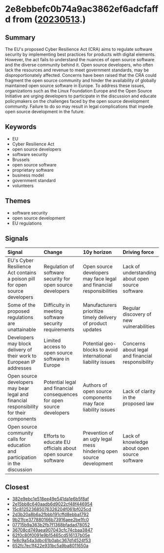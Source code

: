 # 2e8ebbefc0b74a9ac3862ef6adcfaffd from ([20230513](https://kghosh.substack.com/p/20230513).)

## Summary

The EU's proposed Cyber Resilience Act (CRA) aims to regulate software security by implementing best practices for products with digital elements. However, the act fails to understand the nuances of open source software and the diverse community behind it. Open source developers, who often lack the resources and revenue to meet government standards, may be disproportionately affected. Concerns have been raised that the CRA could fragment the open source community and hinder the availability of globally maintained open source software in Europe. To address these issues, organizations such as the Linux Foundation Europe and the Open Source Initiative are urging developers to participate in the discussion and educate policymakers on the challenges faced by the open source development community. Failure to do so may result in legal complications that impede open source development in the future.

## Keywords

* EU
* Cyber Resilience Act
* open source developers
* software security
* Brussels
* open source software
* proprietary software
* business model
* government standard
* volunteers

## Themes

* software security
* open source development
* EU regulations

## Signals

| Signal                                                                                  | Change                                                                | 10y horizon                                                          | Driving force                                     |
|:----------------------------------------------------------------------------------------|:----------------------------------------------------------------------|:---------------------------------------------------------------------|:--------------------------------------------------|
| EU's Cyber Resilience Act contains a poison pill for open source developers             | Regulation of software security for open source developers            | Open source developers may face legal and financial responsibilities | Lack of understanding about open source software  |
| Some of the proposed regulations are unattainable                                       | Difficulty in meeting software security requirements                  | Manufacturers prioritize timely delivery of product updates          | Regular discovery of new vulnerabilities          |
| Developers may block delivery of their work to European IP addresses                    | Limited access to open source software in Europe                      | Potential geo-blocks to avoid international liability issues         | Concerns about legal and financial responsibility |
| Open source developers may bear legal and financial responsibility for their components | Potential legal and financial consequences for open source developers | Authors of open source components may face liability issues          | Lack of clarity in the proposed law               |
| Open source community calls for education and participation in the discussion           | Efforts to educate EU officials about open source software            | Prevention of an ugly legal mess hindering open source development   | Lack of knowledge about open source software      |

## Closest

* [382e9ebc1e518ee49e541da1e6b5f8af](382e9ebc1e518ee49e541da1e6b5f8af)
* [2e15bb8c640aadb6d9022cf48f446954](2e15bb8c640aadb6d9022cf48f446954)
* [15c812523685076326204f061bf025cd](15c812523685076326204f061bf025cd)
* [2d3b20a8b6a2fbbb191cffd8ebba1792](2d3b20a8b6a2fbbb191cffd8ebba1792)
* [9b21fce377880166b73916aee2be1fc0](9b21fce377880166b73916aee2be1fc0)
* [07715b9a363b2fb7f1368bfadad78052](07715b9a363b2fb7f1368bfadad78052)
* [36708cd749aea907043cfc74cbaa3847](36708cd749aea907043cfc74cbaa3847)
* [62f0c80f0091e9b15465cd516137b05e](62f0c80f0091e9b15465cd516137b05e)
* [fe8c9a54a3dbc61b0abc367d14524f53](fe8c9a54a3dbc61b0abc367d14524f53)
* [652fc7ec1f422e931bc5a9ba8011650a](652fc7ec1f422e931bc5a9ba8011650a)